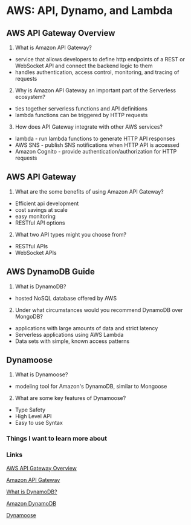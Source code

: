 # AWS: API, Dynamo, and Lambda

## AWS API Gateway Overview
1. What is Amazon API Gateway?
- service that allows developers to define http endpoints of a REST or WebSocket API and connect the backend logic to them
- handles authentication, access control, monitoring, and tracing of requests

2. Why is Amazon API Gateway an important part of the Serverless ecosystem?
- ties together serverless functions and API definitions
- lambda functions can be triggered by HTTP requests

3. How does API Gateway integrate with other AWS services?
- lambda - run lambda functions to generate HTTP API responses
- AWS SNS - publish SNS notifications when HTTP API is accessed
- Amazon Cognito - provide authentication/authorization for HTTP requests

## AWS API Gateway
1. What are the some benefits of using Amazon API Gateway?
- Efficient api development
- cost savings at scale
- easy monitoring
- RESTful API options

2. What two API types might you choose from?
- RESTful APIs
- WebSocket APIs

## AWS DynamoDB Guide
1. What is DynamoDB?
- hosted NoSQL database offered by AWS

2. Under what circumstances would you recommend DynamoDB over MongoDB?
- applications with large amounts of data and strict latency
- Serverless applications using AWS Lambda
- Data sets with simple, known access patterns

## Dynamoose
1. What is Dynamoose?
- modeling tool for Amazon's DynamoDB, similar to Mongoose

2. What are some key features of Dynamoose?
- Type Safety
- High Level API
- Easy to use Syntax


### Things I want to learn more about

### Links
[AWS API Gateway Overview](https://www.serverless.com/guides/amazon-api-gateway)

[Amazon API Gateway](https://aws.amazon.com/api-gateway/)

[What is DynamoDB?](https://www.dynamodbguide.com/what-is-dynamo-db/)

[Amazon DynamoDB](https://aws.amazon.com/dynamodb/)

[Dynamoose](https://dynamoosejs.com/getting_started/Introduction)
